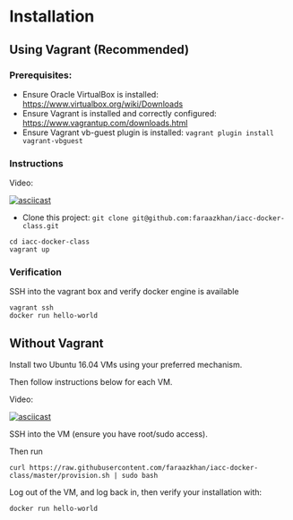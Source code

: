 # Installation

## Using Vagrant (Recommended)

### Prerequisites:

* Ensure Oracle VirtualBox is installed: https://www.virtualbox.org/wiki/Downloads
* Ensure Vagrant is installed and correctly configured: https://www.vagrantup.com/downloads.html
* Ensure Vagrant vb-guest plugin is installed: `vagrant plugin install
  vagrant-vbguest`

### Instructions

Video:

[![asciicast](https://asciinema.org/a/o3TGQ8U09nv5NnwhWp5WkLGxc.png)](https://asciinema.org/a/o3TGQ8U09nv5NnwhWp5WkLGxc)

* Clone this project: `git clone
  git@github.com:faraazkhan/iacc-docker-class.git`

```
cd iacc-docker-class
vagrant up
```

### Verification

SSH into the vagrant box and verify docker engine is available

```
vagrant ssh
docker run hello-world
```

## Without Vagrant

Install two Ubuntu 16.04 VMs using your preferred mechanism.

Then follow instructions below for each VM.

Video:

[![asciicast](https://asciinema.org/a/HySLvDdZ6HvHw3scRuaCAZFTj.png)](https://asciinema.org/a/HySLvDdZ6HvHw3scRuaCAZFTj)

SSH into the VM (ensure you have root/sudo access).

Then run

```
curl https://raw.githubusercontent.com/faraazkhan/iacc-docker-class/master/provision.sh | sudo bash
```

Log out of the VM, and log back in, then verify your installation with:

`docker run hello-world`
